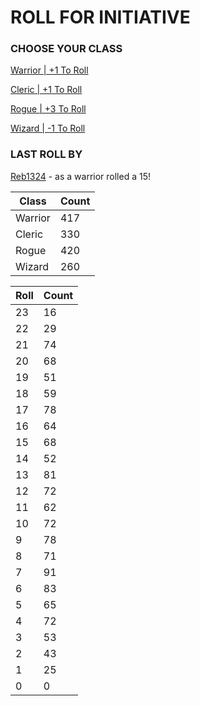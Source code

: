 # ROLL FOR INITIATIVE
### CHOOSE YOUR CLASS

[Warrior | +1 To Roll](https://github.com/benjaminsampica/benjaminsampica/issues/new?title=roll%7Cwarrior&body=Just+click+%27Submit+new+issue%27.)

[Cleric | +1 To Roll](https://github.com/benjaminsampica/benjaminsampica/issues/new?title=roll%7Ccleric&body=Just+click+%27Submit+new+issue%27.)

[Rogue | +3 To Roll](https://github.com/benjaminsampica/benjaminsampica/issues/new?title=roll%7Crogue&body=Just+click+%27Submit+new+issue%27.)

[Wizard | -1 To Roll](https://github.com/benjaminsampica/benjaminsampica/issues/new?title=roll%7Cwizard&body=Just+click+%27Submit+new+issue%27.)
### LAST ROLL BY
[Reb1324](https://www.github.com/Reb1324) - as a warrior rolled a 15!

|Class|Count|
|-|-|
|Warrior|417|
|Cleric|330|
|Rogue|420|
|Wizard|260|

|Roll|Count|
|-|-|
|23|16
|22|29
|21|74
|20|68
|19|51
|18|59
|17|78
|16|64
|15|68
|14|52
|13|81
|12|72
|11|62
|10|72
|9|78
|8|71
|7|91
|6|83
|5|65
|4|72
|3|53
|2|43
|1|25
|0|0
